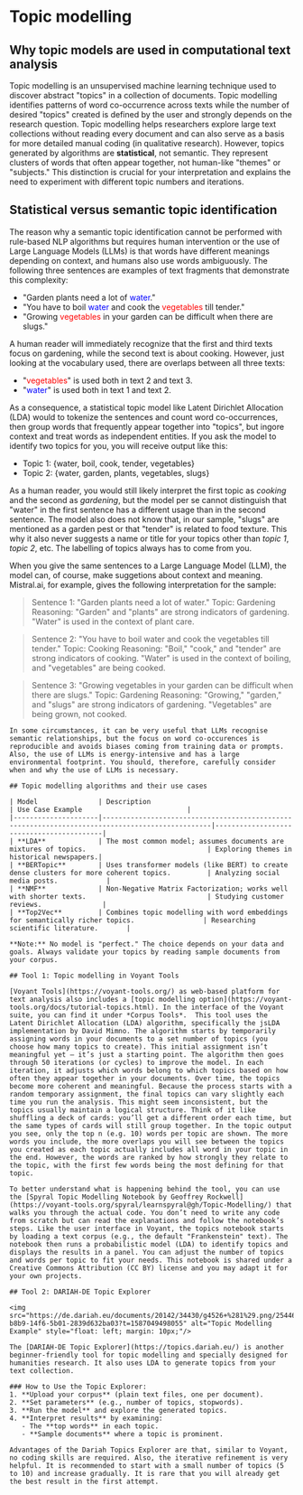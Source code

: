 # Topic modelling

## Why topic models are used in computational text analysis

Topic modelling is an unsupervised machine learning technique used to discover abstract "topics" in a collection of documents. Topic modelling identifies patterns of word co-occurrence across texts while the number of desired "topics" created is defined by the user and strongly depends on the research question. Topic modelling helps researchers explore large text collections without reading every document and can also serve as a basis for more detailed manual coding (in qualitative research). However, topics generated by algorithms are **statistical**, not semantic. They represent clusters of words that often appear together, not human-like "themes" or "subjects." This distinction is crucial for your interpretation and explains the need to experiment with different topic numbers and iterations.

## Statistical versus semantic topic identification

The reason why a semantic topic identification cannot be performed with rule-based NLP algorithms but requires human intervention or the use of Large Language Models (LLMs) is that words have different meanings depending on context, and humans also use words ambiguously. The following three sentences are examples of text fragments that demonstrate this complexity:

- "Garden plants need a lot of <span style="color: blue;">water</span>."
- "You have to boil <span style="color: blue;">water</span> and cook the <span style="color: red;">vegetables</span> till tender."
- "Growing <span style="color: red;">vegetables</span> in your garden can be difficult when there are slugs."

A human reader will immediately recognize that the first and third texts focus on gardening, while the second text is about cooking. However, just looking at the vocabulary used, there are overlaps between all three texts:
- "<span style="color: red;">vegetables</span>" is used both in text 2 and text 3.
- "<span style="color: blue;">water</span>" is used both in text 1 and text 2.

As a consequence, a statistical topic model like Latent Dirichlet Allocation (LDA) would to tokenize the sentences and count word co-occurrences,
then group words that frequently appear together into "topics", but ingore context and treat words as independent entities. If you ask the model to identify two topics for you, you will
receive output like this:

- Topic 1: {water, boil, cook, tender, vegetables}
- Topic 2: {water, garden, plants, vegetables, slugs}

As a human reader, you would still likely interpret the first topic as *cooking* and the second as *gardening*, but the model per se cannot distinguish that "water" in the first sentence has a different usage than in the second sentence. The model also does not know that, in our sample, "slugs" are mentioned as a garden pest or that "tender" is related to food texture. This why it also never suggests a name or title for your topics other than *topic 1*, *topic 2*, etc. The labelling of topics always has to come from you.

When you give the same sentences to a Large Language Model (LLM), the model can, of course, make suggetions about context and meaning. Mistral.ai, for example, gives the following interpretation for the sample:

> Sentence 1: "Garden plants need a lot of water."
> Topic: Gardening
> Reasoning: "Garden" and "plants" are strong indicators of gardening. "Water" is used in the context of plant care.


> Sentence 2: "You have to boil water and cook the vegetables till tender."
> Topic: Cooking
> Reasoning: "Boil," "cook," and "tender" are strong indicators of cooking. "Water" is used in the context of boiling, and "vegetables" are being cooked.


> Sentence 3: "Growing vegetables in your garden can be difficult when there are slugs."
> Topic: Gardening
> Reasoning: "Growing," "garden," and "slugs" are strong indicators of gardening. "Vegetables" are being grown, not cooked.

```
In some circumstances, it can be very useful that LLMs recognise semantic relationships, but the focus on word co-occurences is reproducible and avoids biases coming from training data or prompts.
Also, the use of LLMs is energy-intensive and has a large environmental footprint. You should, therefore, carefully consider when and why the use of LLMs is necessary.

## Topic modelling algorithms and their use cases

| Model               | Description                                                                                     | Use Case Example                          |
|---------------------|-------------------------------------------------------------------------------------------------|------------------------------------------|
| **LDA**             | The most common model; assumes documents are mixtures of topics.                              | Exploring themes in historical newspapers.|
| **BERTopic**        | Uses transformer models (like BERT) to create dense clusters for more coherent topics.         | Analyzing social media posts.            |
| **NMF**             | Non-Negative Matrix Factorization; works well with shorter texts.                              | Studying customer reviews.               |
| **Top2Vec**         | Combines topic modelling with word embeddings for semantically richer topics.                 | Researching scientific literature.       |

**Note:** No model is "perfect." The choice depends on your data and goals. Always validate your topics by reading sample documents from your corpus.

## Tool 1: Topic modelling in Voyant Tools

[Voyant Tools](https://voyant-tools.org/) as web-based platform for text analysis also includes a [topic modelling option](https://voyant-tools.org/docs/tutorial-topics.html). In the interface of the Voyant suite, you can find it under *Corpus Tools*.  This tool uses the Latent Dirichlet Allocation (LDA) algorithm, specifically the jsLDA implementation by David Mimno. The algorithm starts by temporarily assigning words in your documents to a set number of topics (you choose how many topics to create). This initial assignment isn’t meaningful yet — it’s just a starting point. The algorithm then goes through 50 iterations (or cycles) to improve the model. In each iteration, it adjusts which words belong to which topics based on how often they appear together in your documents. Over time, the topics become more coherent and meaningful. Because the process starts with a random temporary assignment, the final topics can vary slightly each time you run the analysis. This might seem inconsistent, but the topics usually maintain a logical structure. Think of it like shuffling a deck of cards: you’ll get a different order each time, but the same types of cards will still group together. In the topic output you see, only the top n (e.g. 10) words per topic are shown. The more words you include, the more overlaps you will see between the topics you created as each topic actually includes all word in your topic in the end. However, the words are ranked by how strongly they relate to the topic, with the first few words being the most defining for that topic.

To better understand what is happening behind the tool, you can use the [Spyral Topic Modelling Notebook by Geoffrey Rockwell](https://voyant-tools.org/spyral/learnspyral@gh/Topic-Modelling/) that walks you through the actual code. You don’t need to write any code from scratch but can read the explanations and follow the notebook’s steps. Like the user interface in Voyant, the topics notebook starts by loading a text corpus (e.g., the default "Frankenstein" text). The notebook then runs a probabilistic model (LDA) to identify topics and displays the results in a panel. You can adjust the number of topics and words per topic to fit your needs. This notebook is shared under a Creative Commons Attribution (CC BY) license and you may adapt it for your own projects.

## Tool 2: DARIAH-DE Topic Explorer

<img src="https://de.dariah.eu/documents/20142/34430/g4526+%281%29.png/25446365-b8b9-14f6-5b01-2839d632ba03?t=1587049498055" alt="Topic Modelling Example" style="float: left; margin: 10px;"/>

The [DARIAH-DE Topic Explorer](https://topics.dariah.eu/) is another beginner-friendly tool for topic modelling and specially designed for humanities research. It also uses LDA to generate topics from your text collection.

### How to Use the Topic Explorer:
1. **Upload your corpus** (plain text files, one per document).
2. **Set parameters** (e.g., number of topics, stopwords).
3. **Run the model** and explore the generated topics.
4. **Interpret results** by examining:
   - The **top words** in each topic.
   - **Sample documents** where a topic is prominent.

Advantages of the Dariah Topics Explorer are that, similar to Voyant, no coding skills are required. Also, the iterative refinement is very helpful. It is recommended to start with a small number of topics (5 to 10) and increase gradually. It is rare that you will already get the best result in the first attempt.

